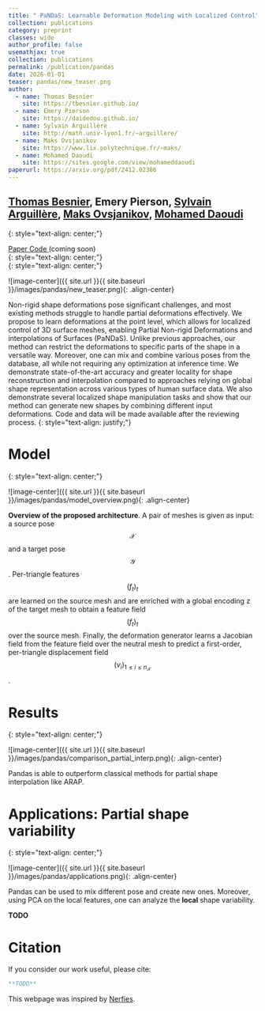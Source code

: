 ```yaml
---
title: " PaNDaS: Learnable Deformation Modeling with Localized Control"
collection: publications
category: preprint
classes: wide
author_profile: false
usemathjax: true
collection: publications
permalink: /publication/pandas
date: 2026-01-01
teaser: pandas/new_teaser.png
author:
  - name: Thomas Besnier
    site: https://tbesnier.github.io/
  - name: Emery Pierson
    site: https://daidedou.github.io/
  - name: Sylvain Arguillère 
    site: http://math.univ-lyon1.fr/~arguillere/
  - name: Maks Ovsjanikov
    site: https://www.lix.polytechnique.fr/~maks/
  - name: Mohamed Daoudi
    site: https://sites.google.com/view/mohameddaoudi
paperurl: https://arxiv.org/pdf/2412.02306
---
```


## [Thomas Besnier](https://tbesnier.github.io/), Emery Pierson, [Sylvain Arguillère](http://math.univ-lyon1.fr/~arguillere/), [Maks Ovsjanikov](https://www.lix.polytechnique.fr/~maks/), [Mohamed Daoudi](https://sites.google.com/view/mohameddaoudi)
{: style="text-align: center;"}

<div class="column has-text-centered">
  <div class="publication-links">
    <!-- PDF Link. -->
    <span class="link-block">
      <a class="external-link button is-normal is-rounded is-dark" href="https://arxiv.org/pdf/2412.02306">
        <span class="icon">
            <i class="fas fa-file-pdf"></i>
        </span>
        <span>Paper</span>
      </a>
    </span>
    <!-- Code Link. -->
    <span class="link-block">
      <a class="button" href="https://daidedou.github.io">
        <span class="icon">
            <i class="fab fa-github"></i>
        </span>
        <span>Code</span>
        </a>
        (coming soon)
    </span>
  </div>
</div>
{: style="text-align: center;"}

<br />
{: style="text-align: center;"}

![image-center]({{ site.url }}{{ site.baseurl }}/images/pandas/new_teaser.png){: .align-center}

Non-rigid shape deformations pose significant challenges, and most existing methods struggle to handle partial deformations effectively. We propose to learn deformations at the point level, which allows for localized control of 3D surface meshes, enabling Partial Non-rigid Deformations and interpolations of Surfaces (PaNDaS). Unlike previous approaches, our method can restrict the deformations to specific parts of the shape in a versatile way. Moreover, one can mix and combine various poses from the database, all while not requiring any optimization at inference time. We demonstrate state-of-the-art accuracy and greater locality for shape reconstruction and interpolation compared to approaches relying on global shape representation across various types of human surface data. We also demonstrate several localized shape manipulation tasks and show that our method can generate new shapes by combining different input deformations. Code and data will be made available after the reviewing process.
{: style="text-align: justify;"}

# Model
{: style="text-align: center;"}

![image-center]({{ site.url }}{{ site.baseurl }}/images/pandas/model_overview.png){: .align-center}

**Overview of the proposed architecture**. A pair of meshes is given as input: a source pose $$\mathcal{X}$$ and a target pose $$\mathcal{Y}$$. Per-triangle features $$(f_t)_t$$ are learned on the source mesh and are enriched with a global encoding z of the target mesh to obtain a feature field $$(f_t)_t$$ over the source mesh. Finally, the deformation generator learns a Jacobian field from the feature field over the neutral mesh to predict a first-order, per-triangle displacement field $$(v_i)_{1 \leq i\leq n_{\mathcal{X}}}$$.
# Results 
{: style="text-align: center;"}

![image-center]({{ site.url }}{{ site.baseurl }}/images/pandas/comparison_partial_interp.png){: .align-center}

Pandas is able to outperform classical methods for partial shape interpolation like ARAP.


# Applications: Partial shape variability
{: style="text-align: center;"}

![image-center]({{ site.url }}{{ site.baseurl }}/images/pandas/applications.png){: .align-center}

Pandas can be used to mix different pose and create new ones. Moreover, using PCA on the local features, one can analyze the **local** shape variability.

**TODO**

# Citation

If you consider our work useful, please cite:

```BibTeX
**TODO**
```

This webpage was inspired by [Nerfies](https://nerfies.github.io/).
